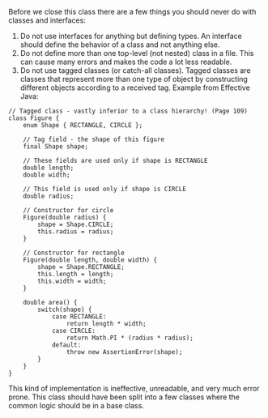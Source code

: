 Before we close this class there are a few things you should never do with classes and interfaces:
1. Do not use interfaces for anything but defining types.
An interface should define the behavior of a class and not anything else.
2. Do not define more than one top-level (not nested) class in a file.
This can cause many errors and makes the code a lot less readable.
3. Do not use tagged classes (or catch-all classes).
Tagged classes are classes that represent more than one type of object by constructing different objects according to a received tag.
Example from Effective Java:
```
// Tagged class - vastly inferior to a class hierarchy! (Page 109)
class Figure {
    enum Shape { RECTANGLE, CIRCLE };

    // Tag field - the shape of this figure
    final Shape shape;

    // These fields are used only if shape is RECTANGLE
    double length;
    double width;

    // This field is used only if shape is CIRCLE
    double radius;

    // Constructor for circle
    Figure(double radius) {
        shape = Shape.CIRCLE;
        this.radius = radius;
    }

    // Constructor for rectangle
    Figure(double length, double width) {
        shape = Shape.RECTANGLE;
        this.length = length;
        this.width = width;
    }

    double area() {
        switch(shape) {
            case RECTANGLE:
                return length * width;
            case CIRCLE:
                return Math.PI * (radius * radius);
            default:
                throw new AssertionError(shape);
        }
    }
}
```
This kind of implementation is ineffective, unreadable, and very much error prone.
This class should have been split into a few classes where the common logic should be in a base class.
